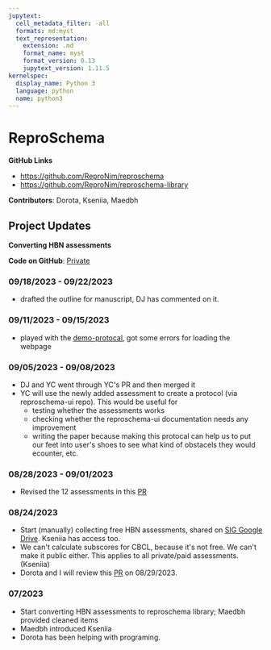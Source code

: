 ```yaml
---
jupytext:
  cell_metadata_filter: -all
  formats: md:myst
  text_representation:
    extension: .md
    format_name: myst
    format_version: 0.13
    jupytext_version: 1.11.5
kernelspec:
  display_name: Python 3
  language: python
  name: python3
---
```


# ReproSchema

**GitHub Links** 
- https://github.com/ReproNim/reproschema
- https://github.com/ReproNim/reproschema-library

**Contributors**: Dorota, Kseniia, Maedbh

## Project Updates

**Converting HBN assessments**

**Code on GitHub**: [Private](https://github.com/yibeichan/hbn_practice/tree/main/reproschema)

### 09/18/2023 - 09/22/2023
- drafted the outline for manuscript, DJ has commented on it.

### 09/11/2023 - 09/15/2023
- played with the [demo-protocal](https://github.com/yibeichan/demo-protocol), got some errors for loading the webpage

### 09/05/2023 - 09/08/2023
- DJ and YC went through YC's PR and then merged it
- YC will use the newly added assessment to create a protocol (via reproschema-ui repo). This would be useful for
  - testing whether the assessments works
  - checking whether the reproschema-ui documentation needs any improvement
  - writing the paper because making this protocal can help us to put our feet into user's shoes to see what kind of obstacels they would ecounter, etc.

### 08/28/2023 - 09/01/2023
- Revised the 12 assessments in this [PR](https://github.com/ReproNim/reproschema-library/pull/67) 

### 08/24/2023
- Start (manually) collecting free HBN assessments, shared on [SIG Google Drive](https://drive.google.com/drive/folders/19WaMiDkIfXoBbIP4DfMj57j0Q9IHq2E-?usp=drive_link). Kseniia has access too.
- We can't calculate subscores for CBCL, because it's not free. We can't make it public either. This applies to all private/paid assessments. (Kseniia)
- Dorota and I will review this [PR](https://github.com/ReproNim/reproschema-library/pull/67) on 08/29/2023.

### 07/2023
- Start converting HBN assessments to reproschema library; Maedbh provided cleaned items
- Maedbh introduced Kseniia
- Dorota has been helping with programing.

